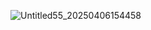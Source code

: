 ![Untitled55_20250406154458](https://github.com/user-attachments/assets/07e1eb70-55a8-4bc4-9449-b82e9bbc765b)
